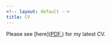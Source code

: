 ```yaml
---
<!-- layout: default -->
title: CV
---
```


<!-- Please see [here](https://github.com/trmcdade/trmcdade.github.io/files/5821192/McDade_CV.pdf) for my latest CV. -->
Please see [here](<a href="trmcdade.github.io/assets/cv/McDade_CV.pdf" target="_blank">PDF.</a>) for my latest CV.
